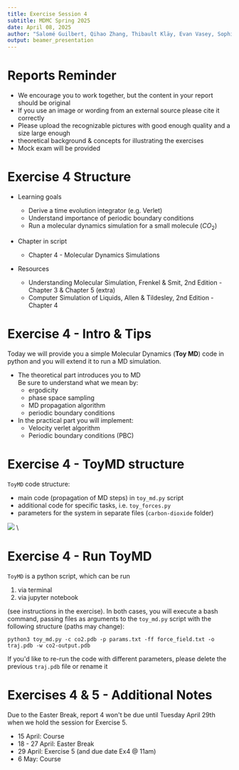 ```yaml
---
title: Exercise Session 4
subtitle: MDMC Spring 2025
date: April 08, 2025
author: "Salomé Guilbert, Qihao Zhang, Thibault Kläy, Evan Vasey, Sophia Johnson, Andrea Levy"
output: beamer_presentation
---
```


# Reports Reminder

- We encourage you to work together, but the content in your report should be original
- If you use an image or wording from an external source please cite it correctly
- Please upload the recognizable pictures with good enough quality and a size large enough
- theoretical background & concepts for illustrating the exercises
- Mock exam will be provided
        
# Exercise 4 Structure

- Learning goals<!--  -->
    - Derive a time evolution integrator (e.g. Verlet)
    - Understand importance of periodic boundary conditions 
    - Run a molecular dynamics simulation for a small molecule ($CO_2$) 
    
- Chapter in script
  - Chapter 4 - Molecular Dynamics Simulations

- Resources
  - Understanding Molecular Simulation, Frenkel & Smit, 2nd Edition - Chapter 3 & Chapter 5 (extra)
  - Computer Simulation of Liquids, Allen & Tildesley, 2nd Edition - Chapter 4

# Exercise 4 - Intro & Tips

Today we will provide you a simple Molecular Dynamics (**Toy MD**) code in python and you will extend it to run a MD simulation.

- The theoretical part introduces you to MD  \
  Be sure to understand what we mean by:
  - ergodicity
  - phase space sampling
  - MD propagation algorithm
  - periodic boundary conditions
- In the practical part you will implement:
  - Velocity verlet algorithm
  - Periodic boundary conditions (PBC)

# Exercise 4 - ToyMD structure

`ToyMD` code structure:

- main code (propagation of MD steps) in `toy_md.py` script
- additional code for specific tasks, i.e. `toy_forces.py`
- parameters for the system in separate files (`carbon-dioxide` folder)

![](/data/mdmc/img_slides/Ex4/toy_MD.png) \


# Exercise 4 - Run ToyMD

`ToyMD` is a python script, which can be run 

1. via terminal
2. via jupyter notebook

(see instructions in the exercise). In both cases, you will execute a bash command, passing files as arguments to the `toy_md.py` script with the following structure (paths may change):


`python3 toy_md.py -c co2.pdb -p params.txt -ff force_field.txt -o traj.pdb -w co2-output.pdb`

If you'd like to re-run the code with different parameters, please delete the previous `traj.pdb` file or rename it

# Exercises 4 & 5 - Additional Notes

Due to the Easter Break, report 4 won't be due until Tuesday April 29th when we hold the session for Exercise 5.

- 15 April: Course
- 18 - 27 April: Easter Break
- 29 April: Exercise 5 (and due date Ex4 @ 11am)
- 6 May: Course
